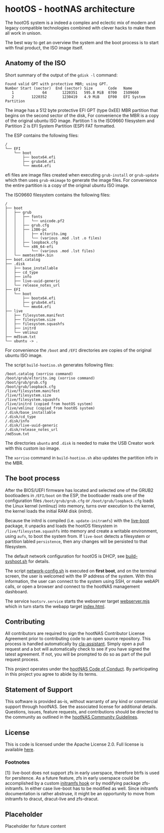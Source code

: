 # hootOS - hootNAS architecture

The hootOS system is a indeed a complex and eclectic mix of modern and
legacy compatible technologies combined with  clever hacks to make them all 
work in unison. 

The best way to get an overview the system and the boot process is to start 
with final product, the ISO image itself.

## Anatomy of the ISO

Short summary of the output of the `gdisk -l` command:
```
Found valid GPT with protective MBR; using GPT.
Number Start (sector)  End (sector) Size       Code   Name
   1             64       1220351   595.8 MiB  0700   ISO9660
   2        1220352       1230419   4.9 MiB    EF00   EFI System Partition
```

The image has a 512 byte protective EFI GPT (type 0xEE) MBR partition that 
begins on the second sector of the disk, For convenience the MBR is a copy of 
the original ubuntu ISO image. Partition 1 is the ISO9660 filesystem and 
Partition 2 is EFI System Partition (ESP) FAT formatted.

The ESP contains the following files:
```
/
└── EFI
    └── boot
        ├── bootx64.efi
        ├── grubx64.efi
        └── mmx64.efi
```

efi files are image files created when executing `grub-install` or 
`grub-update` which then uses `grub-mkimage` to generate the image files. 
For convenience the entire partition is a copy of the original ubuntu ISO image.

The ISO9660 filesystem contains the following files:

```
/
├── boot
│   ├── grub
│   │   ├── fonts
│   │   │   └── unicode.pf2
│   │   ├── grub.cfg
│   │   ├── i386-pc
│   │   │   ├── eltorito.img
│   │   │   └── (various .mod .lst .o files)
│   │   ├── loopback.cfg
│   │   └── x86_64-efi
│   │       └── (various .mod .lst files)
│   └── memtest86+.bin
├── boot.catalog
├── .disk
│   ├── base_installable
│   ├── cd_type
│   ├── info
│   ├── live-uuid-generic
│   └── release_notes_url
├── EFI
│   └── boot
│       ├── bootx64.efi
│       ├── grubx64.efi
│       └── mmx64.efi
├── live
│   ├── filesystem.manifest
│   ├── filesystem.size
│   ├── filesystem.squashfs
│   ├── initrd
│   └── vmlinuz
├── md5sum.txt
└── ubuntu -> .
```
For convenience the `/boot` and `/EFI` directories are copies of the original 
ubuntu ISO image. 

The script `build-hootiso.sh` generates following files:
```
/boot.catalog (xorriso command)
/boot/grub/eltorito.img (xorriso command)
/boot/grub/grub.cfg
/boot/grub/loopback.cfg
/live/filesystem.manifest
/live/filesystem.size
/live/filesystem.squashfs
/live/initrd (copied from hootOS system)
/live/vmlinuz (copied from hootOS system)
/.disk/base_installable
/.disk/cd_type
/.disk/info
/.disk/live-uuid-generic
/.disk/release_notes_url
/md5sum.txt
```
The directories `ubuntu` and `.disk` is needed to make the USB Creator work 
with this custom iso image. 

The `xorriso` command in `build-hootiso.sh` also updates the partition info in 
the MBR. 

## The boot process

After the BIOS/UEFI firmware has located and selected one of the GRUB2 
bootloaders in `/EFI/boot` on the ESP, the bootloader reads one of the 
configuration files `/boot/grub/grub.cfg` or `/boot/grub/loopback.cfg` loads 
the Linux kernel (vmlinuz) into memory, turns over execution to the kernel, 
the kernel loads the initial RAM disk (initrd). 

Because the initrd is compiled (i.e. `update-initramfs`) with the 
[live-boot](https://manpages.ubuntu.com/manpages/jammy/man7/live-boot.7.html) 
package, it unpacks and loads the hootOS filesystem in 
`/live/filesystem.squashfs` into memory and create a writable environment, 
using `aufs`, to boot the system from. If `live-boot` detects a filesystem or 
partition labled `persistence`, then any changes will be persisted to that 
filesystem.

The default network configuration for hootOS is DHCP, see 
[build-syshoot.sh](./build-syshoot.sh) for details.

The script [network-config.sh](/tty/README.md) is executed on **first boot**, and
on the terminal screen, the user is welcomed with the IP address of the system. 
With this information, the user can connect to the system using SSH, or make 
webAPI calls, or open a browser and connect to the hootNAS management dashboard.

The service `hootsrv.service` starts the webserver target 
[webserver.mjs](/webserver/webserver.mjs) which in turn starts the webapp 
target [index.html](/webapp/index.html).

## Contributing

All contributors are required to sign the hootNAS Contributor License Agreement 
prior to contributing code to an open source repository. This process is 
handled automatically by [cla-assistant](https://cla-assistant.io/). 
Simply open a pull request and a bot will automatically check to see if you 
have signed the latest agreement. If not, you will be prompted to do so as part 
of the pull request process. 

This project operates under the [hootNAS Code of Conduct](#placeholder). By 
participating in this project you agree to abide by its terms. 

## Statement of Support

This software is provided as-is, without warranty of any kind or commercial 
support through hootNAS. See the associated license for additional details. 
Questions, issues, feature requests, and contributions should be directed to 
the community as outlined in the [hootNAS Community Guidelines](#placeholder).

## License

This is code is licensed under the Apache License 2.0. Full license is 
available [here](/LICENSE).

### Footnotes

[1]: live-boot does not support zfs in early userspace, therefore btrfs is used 
for persitence. As a future feature, zfs in early userspace could be
accomplished by a custom 
[initramfs hook](https://manpages.ubuntu.com/manpages/bionic/en/man8/initramfs-tools.8.html) 
or by modifying package zfs-initramfs. In either case live-boot has to be 
modified as well. Since initramfs documentation is rather abstruse, it might be 
an opportunity to move from initramfs to dracut, dracut-live and zfs-dracut.

## Placeholder

Placeholder for future content